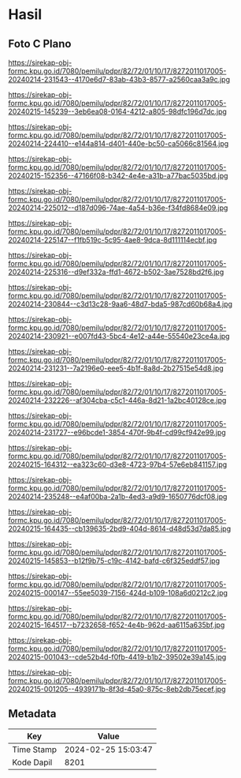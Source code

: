 # Hasil

## Foto C Plano

https://sirekap-obj-formc.kpu.go.id/7080/pemilu/pdpr/82/72/01/10/17/8272011017005-20240214-231543--4170e6d7-83ab-43b3-8577-a2560caa3a9c.jpg

https://sirekap-obj-formc.kpu.go.id/7080/pemilu/pdpr/82/72/01/10/17/8272011017005-20240215-145239--3eb6ea08-0164-4212-a805-98dfc196d7dc.jpg

https://sirekap-obj-formc.kpu.go.id/7080/pemilu/pdpr/82/72/01/10/17/8272011017005-20240214-224410--e144a814-d401-440e-bc50-ca5066c81564.jpg

https://sirekap-obj-formc.kpu.go.id/7080/pemilu/pdpr/82/72/01/10/17/8272011017005-20240215-152356--47166f08-b342-4e4e-a31b-a77bac5035bd.jpg

https://sirekap-obj-formc.kpu.go.id/7080/pemilu/pdpr/82/72/01/10/17/8272011017005-20240214-225012--d187d096-74ae-4a54-b36e-f34fd8684e09.jpg

https://sirekap-obj-formc.kpu.go.id/7080/pemilu/pdpr/82/72/01/10/17/8272011017005-20240214-225147--f1fb519c-5c95-4ae8-9dca-8d111114ecbf.jpg

https://sirekap-obj-formc.kpu.go.id/7080/pemilu/pdpr/82/72/01/10/17/8272011017005-20240214-225316--d9ef332a-ffd1-4672-b502-3ae7528bd2f6.jpg

https://sirekap-obj-formc.kpu.go.id/7080/pemilu/pdpr/82/72/01/10/17/8272011017005-20240214-230844--c3d13c28-9aa6-48d7-bda5-987cd60b68a4.jpg

https://sirekap-obj-formc.kpu.go.id/7080/pemilu/pdpr/82/72/01/10/17/8272011017005-20240214-230921--e007fd43-5bc4-4e12-a44e-55540e23ce4a.jpg

https://sirekap-obj-formc.kpu.go.id/7080/pemilu/pdpr/82/72/01/10/17/8272011017005-20240214-231231--7a2196e0-eee5-4b1f-8a8d-2b27515e54d8.jpg

https://sirekap-obj-formc.kpu.go.id/7080/pemilu/pdpr/82/72/01/10/17/8272011017005-20240214-232226--af304cba-c5c1-446a-8d21-1a2bc40128ce.jpg

https://sirekap-obj-formc.kpu.go.id/7080/pemilu/pdpr/82/72/01/10/17/8272011017005-20240214-231727--e96bcde1-3854-470f-9b4f-cd99cf942e99.jpg

https://sirekap-obj-formc.kpu.go.id/7080/pemilu/pdpr/82/72/01/10/17/8272011017005-20240215-164312--ea323c60-d3e8-4723-97b4-57e6eb841157.jpg

https://sirekap-obj-formc.kpu.go.id/7080/pemilu/pdpr/82/72/01/10/17/8272011017005-20240214-235248--e4af00ba-2a1b-4ed3-a9d9-1650776dcf08.jpg

https://sirekap-obj-formc.kpu.go.id/7080/pemilu/pdpr/82/72/01/10/17/8272011017005-20240215-164435--cb139635-2bd9-404d-8614-d48d53d7da85.jpg

https://sirekap-obj-formc.kpu.go.id/7080/pemilu/pdpr/82/72/01/10/17/8272011017005-20240215-145853--b12f9b75-c19c-4142-bafd-c6f325eddf57.jpg

https://sirekap-obj-formc.kpu.go.id/7080/pemilu/pdpr/82/72/01/10/17/8272011017005-20240215-000147--55ee5039-7156-424d-b109-108a6d0212c2.jpg

https://sirekap-obj-formc.kpu.go.id/7080/pemilu/pdpr/82/72/01/10/17/8272011017005-20240215-164517--b7232658-f652-4e4b-962d-aa6115a635bf.jpg

https://sirekap-obj-formc.kpu.go.id/7080/pemilu/pdpr/82/72/01/10/17/8272011017005-20240215-001043--cde52b4d-f0fb-4419-b1b2-39502e39a145.jpg

https://sirekap-obj-formc.kpu.go.id/7080/pemilu/pdpr/82/72/01/10/17/8272011017005-20240215-001205--4939171b-8f3d-45a0-875c-8eb2db75ecef.jpg


## Metadata

| Key        | Value               |
| ---------- | ------------------- |
| Time Stamp | 2024-02-25 15:03:47 |
| Kode Dapil | 8201                |



